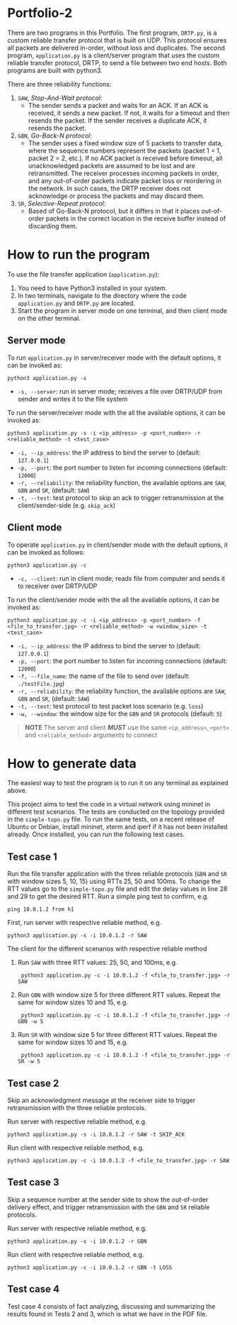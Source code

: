 # Portfolio-2
There are two programs in this Portfolio. The first program, `DRTP.py`, is a custom reliable transfer protocol that is built on UDP. This protocol ensures all packets are delivered in-order, without loss and duplicates. The second program, `application.py` is a client/server program that uses the custom reliable transfer protocol, DRTP, to send a file between two end hosts. Both programs are built with python3.

There are three reliability functions:
1. `SAW`, *Stop-And-Wait protocol*: 
    - The sender sends a packet and waits for an ACK. If an ACK is received, it sends a new packet. If not, it waits for a timeout and then resends the packet. If the sender receives a duplicate ACK, it resends the packet.
2. `GBN`, *Go-Back-N protocol*:
    - The sender uses a fixed window size of 5 packets to transfer data, where the sequence numbers represent the packets (packet 1 = 1, packet 2 = 2, etc.). If no ACK packet is received before timeout, all unacknowledged packets are assumed to be lost and are retransmitted. The receiver processes incoming packets in order, and any out-of-order packets indicate packet loss or reordering in the network. In such cases, the DRTP receiver does not acknowledge or process the packets and may discard them.
3. `SR`, *Selective-Repeat protocol*:
    - Based of Go-Back-N protocol, but it differs in that it places out-of-order packets in the correct location in the receive buffer instead of discarding them. 

# How to run the program
To use the file transfer application (`application.py`):
1. You need to have Python3 installed in your system.
2. In two terminals, navigate to the directory where the code `application.py` and `DRTP.py` are located.
3. Start the program in server mode on one terminal, and then client mode on the other terminal.

## Server mode
To run `application.py` in server/receiver mode with the default options, it can be invoked as:

    python3 application.py -s

* `-s, --server`: run in server mode; receives a file over DRTP/UDP from sender and writes it to the file system

To run the server/receiver mode with the all the available options, it can be invoked as:

    python3 application.py -s -i <ip_address> -p <port_number> -r <reliable_method> -t <test_case>

* `-i, --ip_address`: the IP address to bind the server to (default: `127.0.0.1`)
* `-p, --port`: the port number to listen for incoming connections (default: `12000`)
* `-r, --reliability`: the reliability function, the available options are `SAW`, `GBN` and `SR`,  (default: `SAW`)
* `-t, --test`: test protocol to skip an ack to trigger retransmission at the client/sender-side (e.g. `skip_ack`)

## Client mode
To operate `application.py` in client/sender mode with the default options, it can be invoked as follows:

    python3 application.py -c

* `-c, --client`: run in client mode; reads file from computer and sends it to receiver over DRTP/UDP

To run the client/sender mode with the all the available options, it can be invoked as:

    python3 application.py -c -i <ip_address> -p <port_number> -f <file_to_transfer.jpg> -r <reliable_method> -w <window_size> -t <test_case>

* `-i, --ip_address`: the IP address to bind the server to (default: `127.0.0.1`)
* `-p, --port`: the port number to listen for incoming connections (default: `12000`)
* `-f, --file_name`: the name of the file to send over (default: `./testFile.jpg`)
* `-r, --reliability`: the reliability function, the available options are `SAW`, `GBN` and `SR`,  (default: `SAW`)
* `-t, --test`: test protocol to test packet loss scenario (e.g. `loss`)
* `-w, --window`: the window size for the `GBN` and `SR` protocols (default: `5`)

> **NOTE** The server and client ***MUST*** use the same `<ip_address>`, `<port>` and `<reliable_method>` arguments to connect

# How to generate data
The easiest way to test the program is to run it on any terminal as explained above. 

This project aims to test the code in a virtual network using mininet in different test scenarios. The tests are conducted on the topology provided in the `simple-topo.py` file. To run the same tests, on a recent release of Ubuntu or Debian, install mininet, xterm and iperf if it has not been installed already. Once installed, you can run the following test cases.

## Test case 1
Run the file transfer application with the three reliable protocols (`GBN` and `SR` with window sizes 5, 10, 15) using RTTs 25, 50 and 100ms. To change the RTT values go to the `simple-topo.py` file and edit the delay values in line 28 and 29 to get the desired RTT. Run a simple ping test to confirm, e.g.

    ping 10.0.1.2 from h1

First, run server with respective reliable method, e.g.

    python3 application.py -s -i 10.0.1.2 -r SAW

The client for the different scenarios with respective reliable method 

1. Run `SAW` with three RTT values: 25, 50, and 100ms, e.g.

        python3 application.py -c -i 10.0.1.2 -f <file_to_transfer.jpg> -r SAW

2. Run `GBN` with window size 5 for three different RTT values. Repeat the same for window sizes 10 and 15, e.g.

        python3 application.py -c -i 10.0.1.2 -f <file_to_transfer.jpg> -r GBN -w 5

3. Run `SR` with window size 5 for three different RTT values. Repeat the same for window sizes 10 and 15, e.g.

        python3 application.py -c -i 10.0.1.2 -f <file_to_transfer.jpg> -r SR -w 5


## Test case 2
Skip an acknowledgment message at the receiver side to trigger retransmission with the three reliable protocols. 

Run server with respective reliable method, e.g.

    python3 application.py -s -i 10.0.1.2 -r SAW -t SKIP_ACK

Run client with respective reliable method, e.g.

    python3 application.py -c -i 10.0.1.2 -f <file_to_transfer.jpg> -r SAW

## Test case 3
Skip a sequence number at the sender side to show the out-of-order delivery effect, and trigger retransmission with the `GBN` and `SR` reliable protocols.

Run server with respective reliable method, e.g.

    python3 application.py -s -i 10.0.1.2 -r GBN

Run client with respective reliable method, e.g.

    python3 application.py -c -i 10.0.1.2 -r GBN -t LOSS

## Test case 4
Test case 4 consists of fact analyzing, discussing and summarizing the results found in Tests 2 and 3, which is what we have in the PDF file.
